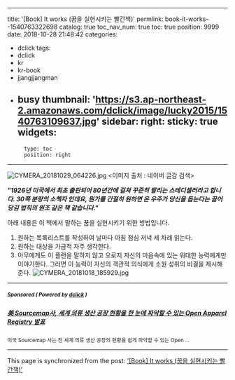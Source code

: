 
---
title: '[Book] It works (꿈을 실현시키는 빨간책)'
permlink: book-it-works--1540763322698
catalog: true
toc_nav_num: true
toc: true
position: 9999
date: 2018-10-28 21:48:42
categories:
- dclick
tags:
- dclick
- kr
- kr-book
- jjangjjangman
- busy
thumbnail: 'https://s3.ap-northeast-2.amazonaws.com/dclick/image/lucky2015/1540763109637.jpg'
sidebar:
    right:
        sticky: true
widgets:
    -
        type: toc
        position: right
---


![CYMERA_20181029_064226.jpg](https://s3.ap-northeast-2.amazonaws.com/dclick/image/lucky2015/1540763109637.jpg)
<이미지 출처 : 네이버 글감 검색>

**_"1926년 미국에서 최초 출판되어 80년간에 걸쳐 꾸준히 팔리는 스테디셀러라고 합니다.
30쪽 분량의 소책자 인데요, 뭔가를 간절히 원하면 온 우주가 당신을 돕는다는 끌어당김 법칙의 원조 같은 책 같습니다."_**

아래 내용은 이 책에서 말하는
꿈을 실현시키기 위한 방법입니다.

1. 원하는 목록리스트를 작성하여 날마다 아침 점심 저녁 세 차례  읽는다.
2. 원하는 대상을 가급적 자주 생각한다.
3. 아무에게도 이 플랜을 말하지 않고 오로지 자신의 마음속에 있는 위대한 능력에게만 이야기한다. 그러면 이 능력이 자신의 객관적 의식에게 소원 성취의 비결을 제시해준다.
![CYMERA_20181018_185929.jpg](https://ipfs.busy.org/ipfs/QmYR6p8kX9vJqrhhsyEQVVR36pjhz5FJdoMQgSYCMktNYy)


***
#####  <sub> **Sponsored ( Powered by [dclick](https://www.dclick.io) )** </sub>
##### [美 Sourcemap사, 세계 의류 생산 공장 현황을 한 눈에 파악할 수 있는 Open Apparel Registry 발표](https://api.dclick.io/v1/c?x=eyJhbGciOiJIUzI1NiIsInR5cCI6IkpXVCJ9.eyJjIjoibHVja3kyMDE1IiwicyI6ImJvb2staXQtd29ya3MtLTE1NDA3NjMzMjI2OTgiLCJhIjpbInQtMTQ4Il0sInVybCI6Imh0dHBzOi8vc3RlZW1pdC5jb20vZGNsaWNrL0Bib25namUvLXNvdXJjZW1hcC1vcGVuLWFwcGFyZWwtcmVnaXN0cnktLTE1Mzk4NTU4NTAzNDAiLCJpYXQiOjE1NDA3NjMzMjIsImV4cCI6MTg1NjEyMzMyMn0.dRbVY3Sa_CxNzulzcqb3hiQv7zHHh1tDUcBJ_5V54wI)
<sup>미국 Sourcemap 사는 전 세계 의류 생산 공장의 현황을 쉽게 파악할 수 있는 Open ...</sup>
</center>

- - -

This page is synchronized from the post: ['[Book] It works (꿈을 실현시키는 빨간책)'](https://steemit.com/@lucky2015/book-it-works--1540763322698)
